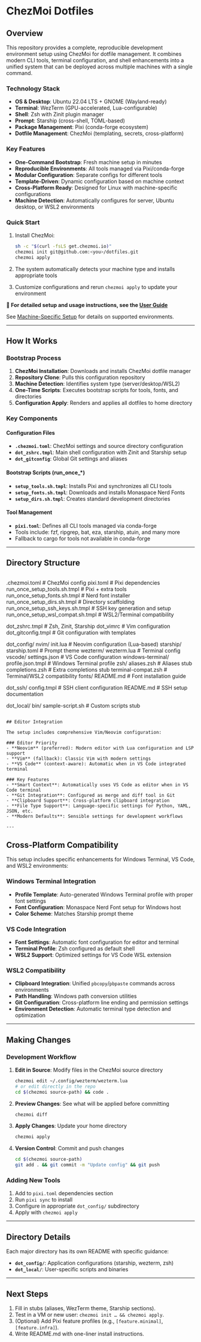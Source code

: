 # ChezMoi Dotfiles

## Overview

This repository provides a complete, reproducible development environment setup using ChezMoi for dotfile management. It combines modern CLI tools, terminal configuration, and shell enhancements into a unified system that can be deployed across multiple machines with a single command.

### Technology Stack
- **OS & Desktop**: Ubuntu 22.04 LTS + GNOME (Wayland-ready)
- **Terminal**: WezTerm (GPU-accelerated, Lua-configurable)
- **Shell**: Zsh with Zinit plugin manager
- **Prompt**: Starship (cross-shell, TOML-based)
- **Package Management**: Pixi (conda-forge ecosystem)
- **Dotfile Management**: ChezMoi (templating, secrets, cross-platform)

### Key Features
- **One-Command Bootstrap**: Fresh machine setup in minutes
- **Reproducible Environments**: All tools managed via Pixi/conda-forge
- **Modular Configuration**: Separate configs for different tools
- **Template-Driven**: Dynamic configuration based on machine context
- **Cross-Platform Ready**: Designed for Linux with machine-specific configurations
- **Machine Detection**: Automatically configures for server, Ubuntu desktop, or WSL2 environments

### Quick Start

1. Install ChezMoi:
   ```bash
   sh -c "$(curl -fsLS get.chezmoi.io)"
   chezmoi init git@github.com:<you>/dotfiles.git
   chezmoi apply
   ```

2. The system automatically detects your machine type and installs appropriate tools
3. Customize configurations and rerun `chezmoi apply` to update your environment

**📖 For detailed setup and usage instructions, see the [User Guide](docs/user-guide.md)**

See [Machine-Specific Setup](docs/machine-specific-setup.md) for details on supported environments.

---

## How It Works

### Bootstrap Process
1. **ChezMoi Installation**: Downloads and installs ChezMoi dotfile manager
2. **Repository Clone**: Pulls this configuration repository
3. **Machine Detection**: Identifies system type (server/desktop/WSL2)
4. **One-Time Scripts**: Executes bootstrap scripts for tools, fonts, and directories
4. **Configuration Apply**: Renders and applies all dotfiles to home directory

### Key Components

#### Configuration Files
- **`.chezmoi.toml`**: ChezMoi settings and source directory configuration
- **`dot_zshrc.tmpl`**: Main shell configuration with Zinit and Starship setup
- **`dot_gitconfig`**: Global Git settings and aliases

#### Bootstrap Scripts (run_once_*)
- **`setup_tools.sh.tmpl`**: Installs Pixi and synchronizes all CLI tools
- **`setup_fonts.sh.tmpl`**: Downloads and installs Monaspace Nerd Fonts
- **`setup_dirs.sh.tmpl`**: Creates standard development directories

#### Tool Management
- **`pixi.toml`**: Defines all CLI tools managed via conda-forge
- Tools include: fzf, ripgrep, bat, eza, starship, atuin, and many more
- Fallback to cargo for tools not available in conda-forge

---

## Directory Structure

```
```
.chezmoi.toml                 # ChezMoi config
pixi.toml                     # Pixi dependencies
run_once_setup_tools.sh.tmpl  # Pixi + extra tools
run_once_setup_fonts.sh.tmpl  # Nerd font installer
run_once_setup_dirs.sh.tmpl   # Directory scaffolding
run_once_setup_ssh_keys.sh.tmpl # SSH key generation and setup
run_once_setup_wsl_compat.sh.tmpl  # WSL2/Terminal compatibility

dot_zshrc.tmpl                # Zsh, Zinit, Starship
dot_vimrc                     # Vim configuration
dot_gitconfig.tmpl            # Git configuration with templates

dot_config/
  nvim/
    init.lua                  # Neovim configuration (Lua-based)
  starship/
    starship.toml             # Prompt theme
  wezterm/
    wezterm.lua               # Terminal config
  vscode/
    settings.json             # VS Code configuration
  windows-terminal/
    profile.json.tmpl         # Windows Terminal profile
  zsh/
    aliases.zsh               # Aliases stub
    completions.zsh           # Extra completions stub
    terminal-compat.zsh       # Terminal/WSL2 compatibility
  fonts/
    README.md                 # Font installation guide

dot_ssh/
  config.tmpl                 # SSH client configuration
  README.md                   # SSH setup documentation

dot_local/
  bin/
    sample-script.sh          # Custom scripts stub
```

## Editor Integration

The setup includes comprehensive Vim/Neovim configuration:

### Editor Priority
- **Neovim** (preferred): Modern editor with Lua configuration and LSP support
- **Vim** (fallback): Classic Vim with modern settings
- **VS Code** (context-aware): Automatic when in VS Code integrated terminal

### Key Features
- **Smart Context**: Automatically uses VS Code as editor when in VS Code terminal
- **Git Integration**: Configured as merge and diff tool in Git
- **Clipboard Support**: Cross-platform clipboard integration
- **File Type Support**: Language-specific settings for Python, YAML, JSON, etc.
- **Modern Defaults**: Sensible settings for development workflows

---
```

## Cross-Platform Compatibility

This setup includes specific enhancements for Windows Terminal, VS Code, and WSL2 environments:

### Windows Terminal Integration
- **Profile Template**: Auto-generated Windows Terminal profile with proper font settings
- **Font Configuration**: Monaspace Nerd Font setup for Windows host
- **Color Scheme**: Matches Starship prompt theme

### VS Code Integration  
- **Font Settings**: Automatic font configuration for editor and terminal
- **Terminal Profile**: Zsh configured as default shell
- **WSL2 Support**: Optimized settings for VS Code WSL extension

### WSL2 Compatibility
- **Clipboard Integration**: Unified `pbcopy`/`pbpaste` commands across environments
- **Path Handling**: Windows path conversion utilities
- **Git Configuration**: Cross-platform line ending and permission settings
- **Environment Detection**: Automatic terminal type detection and optimization

---

## Making Changes

### Development Workflow
1. **Edit in Source**: Modify files in the ChezMoi source directory
   ```bash
   chezmoi edit ~/.config/wezterm/wezterm.lua
   # or edit directly in the repo
   cd $(chezmoi source-path) && code .
   ```
2. **Preview Changes**: See what will be applied before committing
   ```bash
   chezmoi diff
   ```
3. **Apply Changes**: Update your home directory
   ```bash
   chezmoi apply
   ```
4. **Version Control**: Commit and push changes
   ```bash
   cd $(chezmoi source-path)
   git add . && git commit -m "Update config" && git push
   ```

### Adding New Tools
1. Add to `pixi.toml` dependencies section
2. Run `pixi sync` to install
3. Configure in appropriate `dot_config/` subdirectory
4. Apply with `chezmoi apply`

---

## Directory Details

Each major directory has its own README with specific guidance:
- **`dot_config/`**: Application configurations (starship, wezterm, zsh)
- **`dot_local/`**: User-specific scripts and binaries

---

## Next Steps

1. Fill in stubs (aliases, WezTerm theme, Starship sections).
2. Test in a VM or new user: `chezmoi init … && chezmoi apply`.
3. (Optional) Add Pixi feature profiles (e.g., `[feature.minimal]`, `[feature.infra]`).
4. Write README.md with one-liner install instructions.
